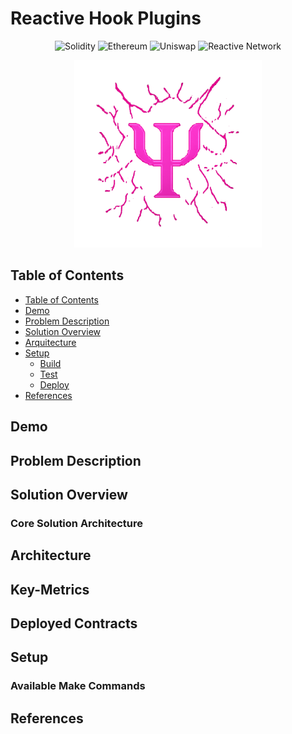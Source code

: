 # Reactive Hook Plugins

<div align="center">

  <img src="https://img.shields.io/badge/Solidity-363636?style=for-the-badge&logo=solidity&logoColor=white" alt="Solidity"/>
  <img src="https://img.shields.io/badge/Ethereum-3C3C3D?style=for-the-badge&logo=ethereum&logoColor=white" alt="Ethereum"/>
  <img src="https://img.shields.io/badge/Uniswap-FF007A?style=for-the-badge&logo=uniswap&logoColor=white" alt="Uniswap"/>
  <img src="https://img.shields.io/badge/Reactive Network-00008B?style=for-the-badge&logo=uniswap&logoColor=white" alt="Reactive Network"/>

</div>

<p align="center">
  <img src="assets/logo.png" alt="Description" width="300"/>
</p>


## Table of Contents
  - [Table of Contents](#table-of-contents)
  - [Demo](#demo)
  - [Problem Description](#problem-description)
  - [Solution Overview](#solution-overview)
  - [Arquitecture](#arquitecture)
  - [Setup](#setup)
    - [Build](#build)
    - [Test](#test)
    - [Deploy](#deploy)
  - [References](#references)

## Demo




##  Problem Description


## Solution Overview


### Core Solution Architecture


## Architecture


## Key-Metrics

## Deployed Contracts


## Setup

### Available Make Commands


## References








